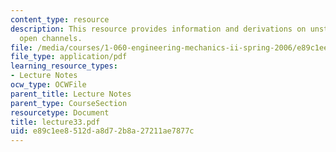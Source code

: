 ```yaml
---
content_type: resource
description: This resource provides information and derivations on unsteady flow in
  open channels.
file: /media/courses/1-060-engineering-mechanics-ii-spring-2006/e89c1ee8512da8d72b8a27211ae7877c_lecture33.pdf
file_type: application/pdf
learning_resource_types:
- Lecture Notes
ocw_type: OCWFile
parent_title: Lecture Notes
parent_type: CourseSection
resourcetype: Document
title: lecture33.pdf
uid: e89c1ee8-512d-a8d7-2b8a-27211ae7877c
---
```

